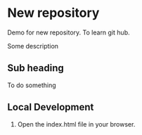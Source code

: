 # New repository

Demo for new repository.
To learn git hub.

Some description

## Sub heading

To do something

## Local Development

1. Open the index.html file in your browser.
